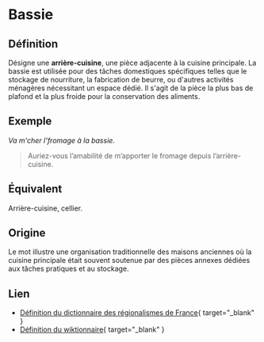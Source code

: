 # Bassie

## Définition

Désigne une **arrière-cuisine**, une pièce adjacente à la cuisine principale. La bassie est utilisée pour des tâches domestiques spécifiques telles que le stockage de nourriture, la fabrication de beurre, ou d'autres activités ménagères nécessitant un espace dédié. Il s'agit de la pièce la plus bas de plafond et la plus froide pour la conservation des aliments.

## Exemple

_Va m'cher l'fromage à la bassie._
> Auriez-vous l’amabilité de m’apporter le fromage depuis l’arrière-cuisine.

## Équivalent

Arrière-cuisine, cellier.

## Origine

Le mot illustre une organisation traditionnelle des maisons anciennes où la cuisine principale était souvent soutenue par des pièces annexes dédiées aux tâches pratiques et au stockage.

## Lien

* [Définition du dictionnaire des régionalismes de France](https://drf.4h-conseil.fr/pages0/D1B0026.html){ target="_blank" }
* [Définition du wiktionnaire](https://fr.wiktionary.org/wiki/bassie){ target="_blank" }
